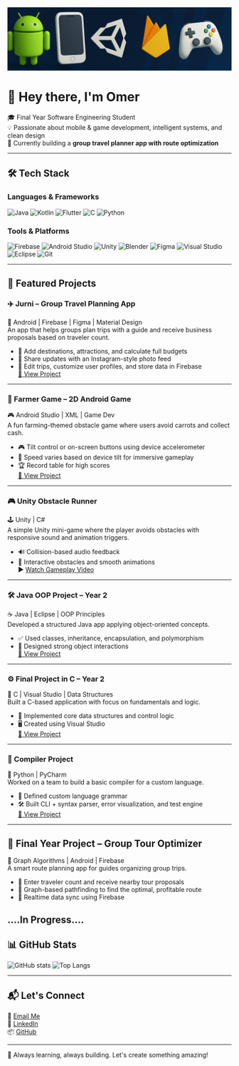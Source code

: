 <img src="github_banner.png" alt="GitHub Banner" style="max-width: 100%; height: auto;" />

# 👋 Hey there, I'm Omer

🎓 Final Year Software Engineering Student  
💡 Passionate about mobile & game development, intelligent systems, and clean design  
📍 Currently building a **group travel planner app with route optimization**

---

## 🛠️ Tech Stack

### Languages & Frameworks  
![Java](https://img.shields.io/badge/Java-ED8B00?style=for-the-badge&logo=java&logoColor=white)
![Kotlin](https://img.shields.io/badge/Kotlin-0095D5?style=for-the-badge&logo=kotlin&logoColor=white)
![Flutter](https://img.shields.io/badge/Flutter-02569B?style=for-the-badge&logo=flutter&logoColor=white)
![C](https://img.shields.io/badge/C-00599C?style=for-the-badge&logo=c&logoColor=white)
![Python](https://img.shields.io/badge/Python-3776AB?style=for-the-badge&logo=python&logoColor=white)

### Tools & Platforms  
![Firebase](https://img.shields.io/badge/Firebase-FFCA28?style=for-the-badge&logo=firebase&logoColor=black)
![Android Studio](https://img.shields.io/badge/Android%20Studio-3DDC84?style=for-the-badge&logo=android-studio&logoColor=white)
![Unity](https://img.shields.io/badge/Unity-000000?style=for-the-badge&logo=unity&logoColor=white)
![Blender](https://img.shields.io/badge/Blender-F5792A?style=for-the-badge&logo=blender&logoColor=white)
![Figma](https://img.shields.io/badge/Figma-F24E1E?style=for-the-badge&logo=figma&logoColor=white)
![Visual Studio](https://img.shields.io/badge/Visual%20Studio-5C2D91?style=for-the-badge&logo=visualstudio&logoColor=white)
![Eclipse](https://img.shields.io/badge/Eclipse-2C2255?style=for-the-badge&logo=eclipse&logoColor=white)
![Git](https://img.shields.io/badge/Git-F05032?style=for-the-badge&logo=git&logoColor=white)

---

## 🚀 Featured Projects

### ✈️ Jurni – Group Travel Planning App  
📱 Android | Firebase | Figma | Material Design  
An app that helps groups plan trips with a guide and receive business proposals based on traveler count.

- 📍 Add destinations, attractions, and calculate full budgets  
- 📸 Share updates with an Instagram-style photo feed  
- 💬 Edit trips, customize user profiles, and store data in Firebase  
[🔗 View Project](https://github.com/OmerPuterman/jurni)

---

### 🌾 Farmer Game – 2D Android Game  
🎮 Android Studio | XML | Game Dev  
A fun farming-themed obstacle game where users avoid carrots and collect cash.

- 🎮 Tilt control or on-screen buttons using device accelerometer  
- 🧠 Speed varies based on device tilt for immersive gameplay  
- 🏆 Record table for high scores  
[🔗 View Project](https://github.com/OmerPuterman/FarmerGame)

---

### 🎮 Unity Obstacle Runner  
🕹️ Unity | C#  
A simple Unity mini-game where the player avoids obstacles with responsive sound and animation triggers.

- 🔊 Collision-based audio feedback  
- 🧱 Interactive obstacles and smooth animations  
▶️ [Watch Gameplay Video](https://drive.google.com/file/d/1EGjOYdIue1g5IvPC5LaCKdOjDOyOeU1x/view?usp=sharing)
---

### 🛠️ Java OOP Project – Year 2  
☕ Java | Eclipse | OOP Principles  
Developed a structured Java app applying object-oriented concepts.

- ✅ Used classes, inheritance, encapsulation, and polymorphism  
- 🧩 Designed strong object interactions  
[🔗 View Project](https://github.com/OmerPuterman/OOP-project)

---

### ⚙️ Final Project in C – Year 2  
🔧 C | Visual Studio | Data Structures  
Built a C-based application with focus on fundamentals and logic.

- 🧮 Implemented core data structures and control logic  
- 🖥️ Created using Visual Studio  
[🔗 View Project](https://github.com/OmerPuterman/C-Project)

---

### 🧠 Compiler Project  
🐍 Python | PyCharm  
Worked on a team to build a basic compiler for a custom language.

- 📜 Defined custom language grammar  
- 🛠 Built CLI + syntax parser, error visualization, and test engine  
[🔗 View Project](https://github.com/sherleon123/ProjectCompiler)

---

## 💼 Final Year Project – Group Tour Optimizer  
🧳 Graph Algorithms | Android | Firebase  
A smart route planning app for guides organizing group trips.

- 👥 Enter traveler count and receive nearby tour proposals  
- 🧭 Graph-based pathfinding to find the optimal, profitable route  
- 🔄 Realtime data sync using Firebase  

....In Progress....
---

## 📊 GitHub Stats

![GitHub stats](https://github-readme-stats.vercel.app/api?username=OmerPuterman&show_icons=true&theme=tokyonight)
![Top Langs](https://github-readme-stats.vercel.app/api/top-langs/?username=OmerPuterman&layout=compact&theme=tokyonight)

---

## 📬 Let's Connect

📧 [Email Me](mailto:omerp17@gmail.com)  
🔗 [LinkedIn](https://linkedin.com/in/omer-puterman)  
📦 [GitHub](https://github.com/OmerPuterman)

---

🌱 Always learning, always building. Let's create something amazing!
